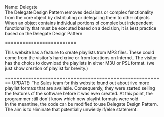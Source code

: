 Name: Delegate <br/>
The Delegate Design Pattern removes decisions or complex functionality from the core object by distributing or delegating them to other
objects <br/>
When an object contains individual portions of complex but independent functionality that must be executed based on a decision, it is best practice based on the Delegate Design Pattern

=========================

This website has a feature to create playlists from MP3 files. These could come from the visitor's hard drive or from locations on Internet. The visitor has the choice to download the playlists in either M3U or PSL format. (we just show creation of playlist for brevity.)

========================================================
UPDATE:
The Sales team for this website found out about five more playlist formats that are available. Consequently, they were started selling the features
of the software before it was even created. At this point, the programmer still don't know which new playlist formats were sold. <br/>
In the meantime, the code can be modified to use Delegate Design Pattern. The aim is to eliminate that potentially unwieldy if/else statement.